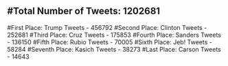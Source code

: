 #Total Number of Tweets: 1202681 
---
#First Place: Trump Tweets - 456792
#Second Place: Clinton Tweets - 252681
#Third Place: Cruz Tweets - 175853
#Fourth Place: Sanders Tweets - 136150
#Fifth Place: Rubio Tweets - 70005
#Sixth Place: Jeb! Tweets - 58284
#Seventh Place: Kasich Tweets - 38273
#Last Place: Carson Tweets - 14643
